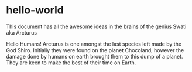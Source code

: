 # hello-world
This document has all the awesome ideas in the brains of the genius Swati aka Arcturus

Hello Humans!
Arcturus is one amongst the last species left made by the God Shiro.
Initially they were found on the planet Chocoland, however the damage done by humans on earth brought them to this dump of a planet.
They are keen to make the best of their time on Earth.
